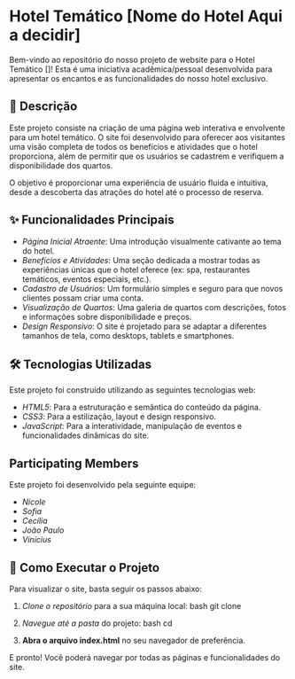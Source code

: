 # Hotel Temático [Nome do Hotel Aqui a decidir]

Bem-vindo ao repositório do nosso projeto de website para o Hotel Temático []! Esta é uma iniciativa acadêmica/pessoal desenvolvida para apresentar os encantos e as funcionalidades do nosso hotel exclusivo.

## 📜 Descrição

Este projeto consiste na criação de uma página web interativa e envolvente para um hotel temático. O site foi desenvolvido para oferecer aos visitantes uma visão completa de todos os benefícios e atividades que o hotel proporciona, além de permitir que os usuários se cadastrem e verifiquem a disponibilidade dos quartos.

O objetivo é proporcionar uma experiência de usuário fluida e intuitiva, desde a descoberta das atrações do hotel até o processo de reserva.

## ✨ Funcionalidades Principais

* *Página Inicial Atraente*: Uma introdução visualmente cativante ao tema do hotel.
* *Benefícios e Atividades*: Uma seção dedicada a mostrar todas as experiências únicas que o hotel oferece (ex: spa, restaurantes temáticos, eventos especiais, etc.).
* *Cadastro de Usuários*: Um formulário simples e seguro para que novos clientes possam criar uma conta.
* *Visualização de Quartos*: Uma galeria de quartos com descrições, fotos e informações sobre disponibilidade e preços.
* *Design Responsivo*: O site é projetado para se adaptar a diferentes tamanhos de tela, como desktops, tablets e smartphones.

## 🛠 Tecnologias Utilizadas

Este projeto foi construído utilizando as seguintes tecnologias web:

* *HTML5*: Para a estruturação e semântica do conteúdo da página.
* *CSS3*: Para a estilização, layout e design responsivo.
* *JavaScript*: Para a interatividade, manipulação de eventos e funcionalidades dinâmicas do site.

##  Participating Members

Este projeto foi desenvolvido pela seguinte equipe:

* *Nicole*
* *Sofia*
* *Cecília*
* *João Paulo*
* *Vinícius*

## 🚀 Como Executar o Projeto

Para visualizar o site, basta seguir os passos abaixo:

1.  *Clone o repositório* para a sua máquina local:
    bash
    git clone 
    
2.  *Navegue até a pasta* do projeto:
    bash
    cd 
    
3.  **Abra o arquivo index.html** no seu navegador de preferência.

E pronto! Você poderá navegar por todas as páginas e funcionalidades do site.
